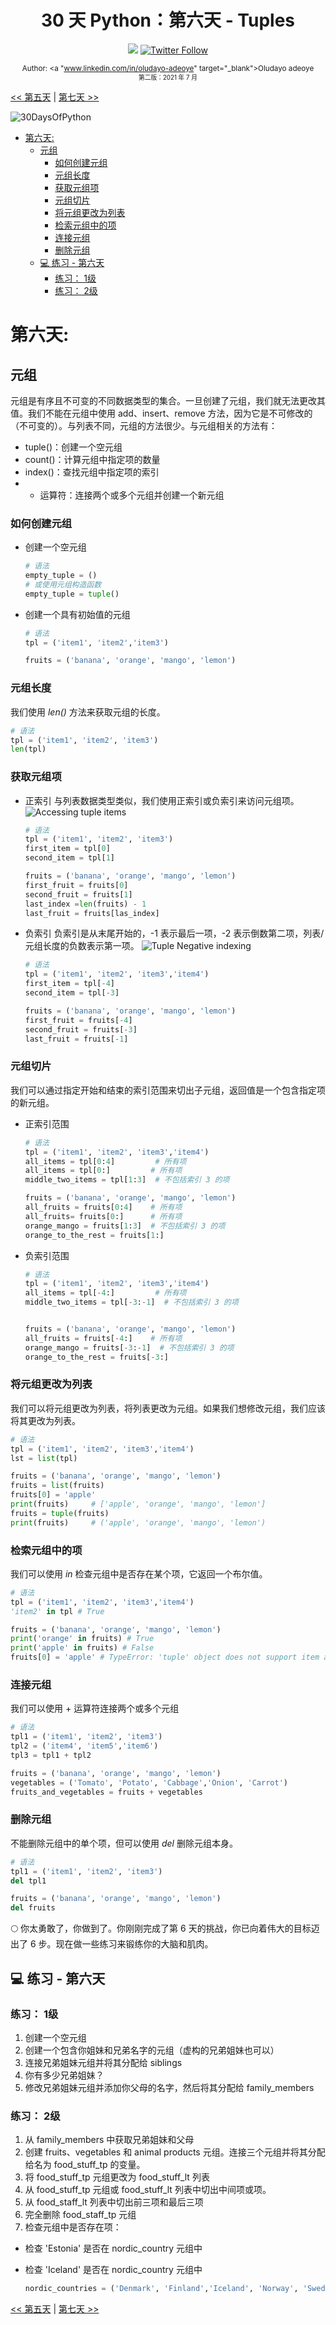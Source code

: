 <div align="center">
  <h1> 30 天 Python：第六天 - Tuples</h1>
  <a class="header-badge" target="_blank" "www.linkedin.com/in/oludayo-adeoye" >
  <img src="https://img.shields.io/badge/style--5eba00.svg?label=LinkedIn&logo=linkedin&style=social">
  </a>
<a class="header-badge" target="_blank" href="https://twitter.com/Dbillion7">
    <img alt="Twitter Follow" src="https://img.shields.io/twitter/follow/Dbillion7?style=social">
  </a>

<sub>Author:
<a "www.linkedin.com/in/oludayo-adeoye"  target="_blank">Oludayo adeoye</a><br>
<small> 第二版：2021 年 7 月</small>
</sub>

</div>

[<< 第五天](./05_lists.md) | [第七天 >>](./07_sets.md)

![30DaysOfPython](../images/30DaysOfPython_banner3@2x.png)

- [第六天:](#第六天)
  - [元组](#元组)
    - [如何创建元组](#如何创建元组)
    - [元组长度](#元组长度)
    - [获取元组项](#获取元组项)
    - [元组切片](#元组切片)
    - [将元组更改为列表](#将元组更改为列表)
    - [检索元组中的项](#检索元组中的项)
    - [连接元组](#连接元组)
    - [删除元组](#删除元组)
  - [💻 练习 - 第六天](#-练习---第六天)
    - [练习： 1级](#练习-1级)
    - [练习： 2级](#练习-2级)

# 第六天:

## 元组

元组是有序且不可变的不同数据类型的集合。一旦创建了元组，我们就无法更改其值。我们不能在元组中使用 add、insert、remove 方法，因为它是不可修改的（不可变的）。与列表不同，元组的方法很少。与元组相关的方法有：

- tuple()：创建一个空元组
- count()：计算元组中指定项的数量
- index()：查找元组中指定项的索引
- + 运算符：连接两个或多个元组并创建一个新元组

### 如何创建元组

- 创建一个空元组

  ```py
  # 语法
  empty_tuple = ()
  # 或使用元组构造函数
  empty_tuple = tuple()
  ```

- 创建一个具有初始值的元组

  ```py
  # 语法
  tpl = ('item1', 'item2','item3')
  ```

  ```py
  fruits = ('banana', 'orange', 'mango', 'lemon')
  ```


### 元组长度

我们使用 _len()_ 方法来获取元组的长度。

```py
# 语法
tpl = ('item1', 'item2', 'item3')
len(tpl)
```

### 获取元组项


- 正索引
  与列表数据类型类似，我们使用正索引或负索引来访问元组项。
  ![Accessing tuple items](../images/tuples_index.png)

  ```py
  # 语法
  tpl = ('item1', 'item2', 'item3')
  first_item = tpl[0]
  second_item = tpl[1]
  ```

  ```py
  fruits = ('banana', 'orange', 'mango', 'lemon')
  first_fruit = fruits[0]
  second_fruit = fruits[1]
  last_index =len(fruits) - 1
  last_fruit = fruits[las_index]
  ```

- 负索引
  负索引是从末尾开始的，-1 表示最后一项，-2 表示倒数第二项，列表/元组长度的负数表示第一项。
  ![Tuple Negative indexing](../images/tuple_negative_indexing.png)

  ```py
  # 语法
  tpl = ('item1', 'item2', 'item3','item4')
  first_item = tpl[-4]
  second_item = tpl[-3]
  ```

  ```py
  fruits = ('banana', 'orange', 'mango', 'lemon')
  first_fruit = fruits[-4]
  second_fruit = fruits[-3]
  last_fruit = fruits[-1]
  ```

### 元组切片

我们可以通过指定开始和结束的索引范围来切出子元组，返回值是一个包含指定项的新元组。

- 正索引范围

  ```py
  # 语法
  tpl = ('item1', 'item2', 'item3','item4')
  all_items = tpl[0:4]         # 所有项
  all_items = tpl[0:]         # 所有项
  middle_two_items = tpl[1:3]  # 不包括索引 3 的项
  ```

  ```py
  fruits = ('banana', 'orange', 'mango', 'lemon')
  all_fruits = fruits[0:4]    # 所有项
  all_fruits= fruits[0:]      # 所有项
  orange_mango = fruits[1:3]  # 不包括索引 3 的项
  orange_to_the_rest = fruits[1:]
  ```

- 负索引范围

  ```py
  # 语法
  tpl = ('item1', 'item2', 'item3','item4')
  all_items = tpl[-4:]         # 所有项
  middle_two_items = tpl[-3:-1]  # 不包括索引 3 的项
  ```

  ```py

  fruits = ('banana', 'orange', 'mango', 'lemon')
  all_fruits = fruits[-4:]    # 所有项
  orange_mango = fruits[-3:-1]  # 不包括索引 3 的项
  orange_to_the_rest = fruits[-3:]
  ```

### 将元组更改为列表

我们可以将元组更改为列表，将列表更改为元组。如果我们想修改元组，我们应该将其更改为列表。

```py
# 语法
tpl = ('item1', 'item2', 'item3','item4')
lst = list(tpl)
```

```py
fruits = ('banana', 'orange', 'mango', 'lemon')
fruits = list(fruits)
fruits[0] = 'apple'
print(fruits)     # ['apple', 'orange', 'mango', 'lemon']
fruits = tuple(fruits)
print(fruits)     # ('apple', 'orange', 'mango', 'lemon')
```

### 检索元组中的项

我们可以使用 _in_ 检查元组中是否存在某个项，它返回一个布尔值。

```py
# 语法
tpl = ('item1', 'item2', 'item3','item4')
'item2' in tpl # True
```

```py
fruits = ('banana', 'orange', 'mango', 'lemon')
print('orange' in fruits) # True
print('apple' in fruits) # False
fruits[0] = 'apple' # TypeError: 'tuple' object does not support item assignment
```



### 连接元组

我们可以使用 + 运算符连接两个或多个元组

```py
# 语法
tpl1 = ('item1', 'item2', 'item3')
tpl2 = ('item4', 'item5','item6')
tpl3 = tpl1 + tpl2
```

```py
fruits = ('banana', 'orange', 'mango', 'lemon')
vegetables = ('Tomato', 'Potato', 'Cabbage','Onion', 'Carrot')
fruits_and_vegetables = fruits + vegetables
```

### 删除元组

不能删除元组中的单个项，但可以使用 _del_ 删除元组本身。

```py
# 语法
tpl1 = ('item1', 'item2', 'item3')
del tpl1

```

```py
fruits = ('banana', 'orange', 'mango', 'lemon')
del fruits
```


🌕 你太勇敢了，你做到了。你刚刚完成了第 6 天的挑战，你已向着伟大的目标迈出了 6 步。现在做一些练习来锻练你的大脑和肌肉。

## 💻 练习 - 第六天

### 练习： 1级

1. 创建一个空元组
1. 创建一个包含你姐妹和兄弟名字的元组（虚构的兄弟姐妹也可以）
1. 连接兄弟姐妹元组并将其分配给 siblings
1. 你有多少兄弟姐妹？
1. 修改兄弟姐妹元组并添加你父母的名字，然后将其分配给 family_members

### 练习： 2级

1. 从 family_members 中获取兄弟姐妹和父母
1. 创建 fruits、vegetables 和 animal products 元组。连接三个元组并将其分配给名为 food_stuff_tp 的变量。
1. 将 food_stuff_tp 元组更改为 food_stuff_lt 列表
1. 从 food_stuff_tp 元组或 food_stuff_lt 列表中切出中间项或项。
1. 从 food_staff_lt 列表中切出前三项和最后三项
1. 完全删除 food_staff_tp 元组
1. 检查元组中是否存在项：
- 检查 'Estonia' 是否在 nordic_country 元组中
- 检查 'Iceland' 是否在 nordic_country 元组中

  ```py
  nordic_countries = ('Denmark', 'Finland','Iceland', 'Norway', 'Sweden')
  ```


[<< 第五天](./05_lists.md) | [第七天 >>](./07_sets.md)
